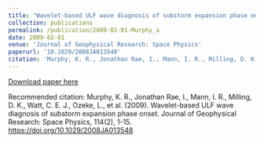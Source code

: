 ```yaml
---
title: "Wavelet-based ULF wave diagnosis of substorm expansion phase onset"
collection: publications
permalink: /publication/2009-02-01-Murphy_a
date: 2009-02-01
venue: 'Journal of Geophysical Research: Space Physics'
paperurl: '10.1029/2008JA013548'
citation: 'Murphy, K. R., Jonathan Rae, I., Mann, I. R., Milling, D. K., Watt, C. E. J., Ozeke, L., et al. (2009). Wavelet-based ULF wave diagnosis of substorm expansion phase onset. Journal of Geophysical Research: Space Physics, 114(2), 1-15. https://doi.org/10.1029/2008JA013548'
---
```

[Download paper here](https://doi.org/10.1029/2008JA013548)

Recommended citation: Murphy, K. R., Jonathan Rae, I., Mann, I. R., Milling, D. K., Watt, C. E. J., Ozeke, L., et al. (2009). Wavelet-based ULF wave diagnosis of substorm expansion phase onset. Journal of Geophysical Research: Space Physics, 114(2), 1-15. https://doi.org/10.1029/2008JA013548